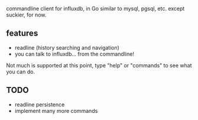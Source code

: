 commandline client for influxdb, in Go
similar to mysql, pgsql, etc. except suckier, for now.

features
--------

* readline (history searching and navigation)
* you can talk to influxdb... from the commandline!


Not much is supported at this point,
type "help" or "commands" to see what you can do.

TODO
----

* readline persistence
* implement many more commands
